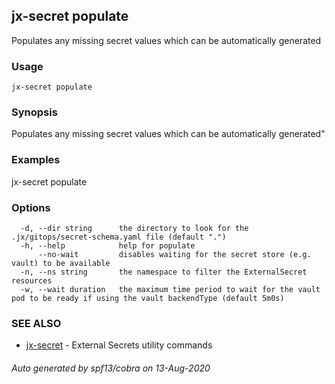 ## jx-secret populate

Populates any missing secret values which can be automatically generated

### Usage

```
jx-secret populate
```

### Synopsis

Populates any missing secret values which can be automatically generated"

### Examples

  jx-secret populate

### Options

```
  -d, --dir string      the directory to look for the .jx/gitops/secret-schema.yaml file (default ".")
  -h, --help            help for populate
      --no-wait         disables waiting for the secret store (e.g. vault) to be available
  -n, --ns string       the namespace to filter the ExternalSecret resources
  -w, --wait duration   the maximum time period to wait for the vault pod to be ready if using the vault backendType (default 5m0s)
```

### SEE ALSO

* [jx-secret](jx-secret.md)	 - External Secrets utility commands

###### Auto generated by spf13/cobra on 13-Aug-2020
